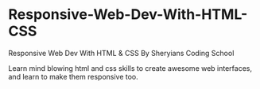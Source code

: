 # Responsive-Web-Dev-With-HTML-CSS
Responsive Web Dev With HTML &amp; CSS By Sheryians Coding School


Learn mind blowing html and css skills to create awesome web interfaces, and learn to make them responsive too.

